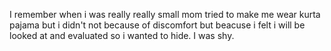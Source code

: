 I remember when i was really really small mom tried to make me wear kurta pajama but i didn't not because of discomfort but beacuse i felt i will be looked at and evaluated so i wanted to hide. I was shy.